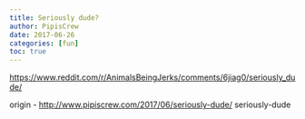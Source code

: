 ```yaml
---
title: Seriously dude?
author: PipisCrew
date: 2017-06-26
categories: [fun]
toc: true
---
```


https://www.reddit.com/r/AnimalsBeingJerks/comments/6jiag0/seriously_dude/

origin - http://www.pipiscrew.com/2017/06/seriously-dude/ seriously-dude